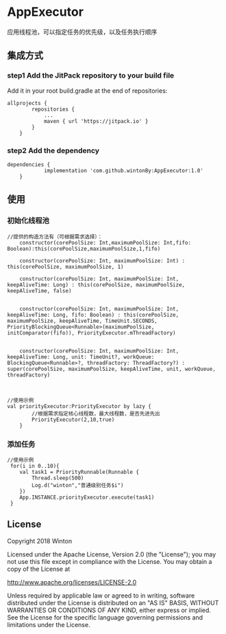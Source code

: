 # AppExecutor
应用线程池，可以指定任务的优先级，以及任务执行顺序

## 集成方式
### step1 Add the JitPack repository to your build file
Add it in your root build.gradle at the end of repositories:
```
allprojects {
		repositories {
			...
			maven { url 'https://jitpack.io' }
		}
	}
```
### step2 Add the dependency
```
dependencies {
	        implementation 'com.github.wintonBy:AppExecutor:1.0'
	}
```
## 使用
### 初始化线程池
```
//提供的构造方法有（可根据需求选择）：
    constructor(corePoolSize: Int,maximumPoolSize: Int,fifo: Boolean):this(corePoolSize,maximumPoolSize,1,fifo)

    constructor(corePoolSize: Int, maximumPoolSize: Int) : this(corePoolSize, maximumPoolSize, 1)

    constructor(corePoolSize: Int, maximumPoolSize: Int, keepAliveTime: Long) : this(corePoolSize, maximumPoolSize, keepAliveTime, false)


    constructor(corePoolSize: Int, maximumPoolSize: Int, keepAliveTime: Long, fifo: Boolean) : this(corePoolSize, maximumPoolSize, keepAliveTime, TimeUnit.SECONDS, PriorityBlockingQueue<Runnable>(maximumPoolSize, initComparator(fifo)), PriorityExecutor.mThreadFactory)


    constructor(corePoolSize: Int, maximumPoolSize: Int, keepAliveTime: Long, unit: TimeUnit?, workQueue: BlockingQueue<Runnable>?, threadFactory: ThreadFactory?) : super(corePoolSize, maximumPoolSize, keepAliveTime, unit, workQueue, threadFactory)



//使用示例
val priorityExecutor:PriorityExecutor by lazy {
        //根据需求指定核心线程数，最大线程数，是否先进先出
        PriorityExecutor(2,10,true)
    }
```
### 添加任务
```
//使用示例
 for(i in 0..10){
    val task1 = PriorityRunnable(Runnable {
        Thread.sleep(500)
        Log.d("winton","普通级别任务$i")
    })
    App.INSTANCE.priorityExecutor.execute(task1)
 }

```
## License
 Copyright 2018 Winton

Licensed under the Apache License, Version 2.0 (the "License");
you may not use this file except in compliance with the License.
You may obtain a copy of the License at

   http://www.apache.org/licenses/LICENSE-2.0

Unless required by applicable law or agreed to in writing, software
distributed under the License is distributed on an "AS IS" BASIS,
WITHOUT WARRANTIES OR CONDITIONS OF ANY KIND, either express or implied.
See the License for the specific language governing permissions and
limitations under the License.


